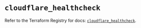# `cloudflare_healthcheck`

Refer to the Terraform Registry for docs: [`cloudflare_healthcheck`](https://registry.terraform.io/providers/cloudflare/cloudflare/5.2.0/docs/resources/healthcheck).
